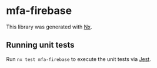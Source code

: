 # mfa-firebase

This library was generated with [Nx](https://nx.dev).

## Running unit tests

Run `nx test mfa-firebase` to execute the unit tests via [Jest](https://jestjs.io).
